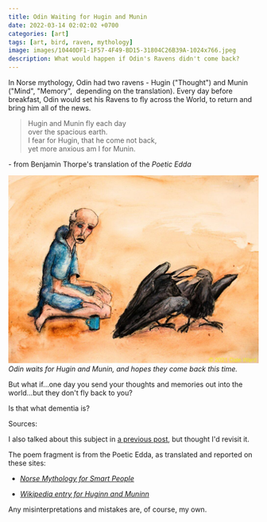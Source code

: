 ```yaml
---
title: Odin Waiting for Hugin and Munin
date: 2022-03-14 02:02:02 +0700
categories: [art]
tags: [art, bird, raven, mythology]
image: images/10440DF1-1F57-4F49-BD15-31804C26B39A-1024x766.jpeg
description: What would happen if Odin's Ravens didn't come back?
---
```


In Norse mythology, Odin had two ravens - Hugin ("Thought") and Munin ("Mind", "Memory",  depending on the translation). Every day before breakfast, Odin would set his Ravens to fly across the World, to return and bring him all of the news.

> Hugin and Munin fly each day  
> over the spacious earth.  
> I fear for Hugin, that he come not back,  
> yet more anxious am I for Munin.

\- from Benjamin Thorpe's translation of the _Poetic Edda_  

![picture](images/10440DF1-1F57-4F49-BD15-31804C26B39A-1024x766.jpeg)
*Odin waits for Hugin and Munin, and hopes they come back this time.*

But what if...one day you send your thoughts and memories out into the world...but they don't fly back to you?

Is that what dementia is? 


Sources:

I also talked about this subject in [a previous post](/blog/2017/10/06/Odins-Birds-Reflections-on-Thought-and-Memory), but thought I'd revisit it.

The poem fragment is from the Poetic Edda, as translated and reported on these sites:

- _[Norse Mythology for Smart People](https://norse-mythology.org/gods-and-creatures/others/hugin-and-munin/)_

- _[Wikipedia entry for Huginn and Muninn](https://en.wikipedia.org/wiki/Huginn_and_Muninn)_



Any misinterpretations and mistakes are, of course, my own.

